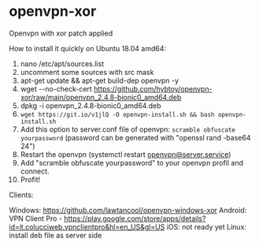 # openvpn-xor
Openvpn with xor patch applied

How to install it quickly on Ubuntu 18.04 amd64:

1. nano /etc/apt/sources.list
2. uncomment some sources with src mask
3. apt-get update && apt-get build-dep openvpn -y
4. wget --no-check-cert https://github.com/hybtoy/openvpn-xor/raw/main/openvpn_2.4.8-bionic0_amd64.deb
5. dpkg -i openvpn_2.4.8-bionic0_amd64.deb
6. `wget https://git.io/v1jlQ -O openvpn-install.sh && bash openvpn-install.sh`
7. Add this option to server.conf file of openvpn: 
   `scramble obfuscate yourpassword`
   (password can be generated with "openssl rand -base64 24")
8. Restart the openvpn (systemctl restart openvpn@server.service)
9. Add "scramble obfuscate yourpassword" to your openvpn profil and connect.
10. Profit!

Clients: 

Windows: https://github.com/lawtancool/openvpn-windows-xor
Android: VPN Client Pro - https://play.google.com/store/apps/details?id=it.colucciweb.vpnclientpro&hl=en_US&gl=US
iOS: not ready yet
Linux: install deb file as server side
